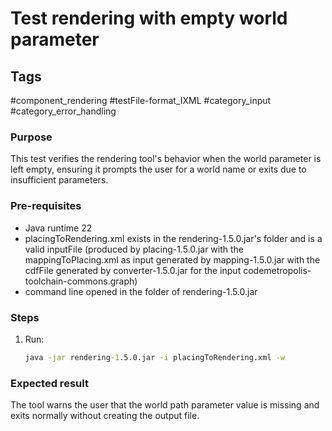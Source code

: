 # Test rendering with empty world parameter

## Tags
#component_rendering #testFile-format_IXML #category_input #category_error_handling

### Purpose
This test verifies the rendering tool's behavior when the world parameter is left empty, ensuring it prompts the user for a world name or exits due to insufficient parameters.

### Pre-requisites
* Java runtime 22
* placingToRendering.xml exists in the rendering-1.5.0.jar's folder and is a valid inputFile (produced by placing-1.5.0.jar with the mappingToPlacing.xml as input generated by mapping-1.5.0.jar with the cdfFile generated by converter-1.5.0.jar for the input codemetropolis-toolchain-commons.graph)
* command line opened in the folder of rendering-1.5.0.jar

### Steps
1. Run:
	```cmd
	java -jar rendering-1.5.0.jar -i placingToRendering.xml -w
	``` 

### Expected result
The tool warns the user that the world path parameter value is missing and exits normally without creating the output file.
